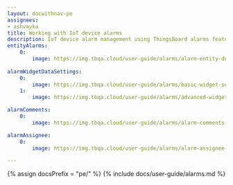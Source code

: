 ```yaml
---
layout: docwithnav-pe
assignees:
- ashvayka
title: Working with IoT device alarms
description: IoT device alarm management using ThingsBoard alarms feature
entityAlarms:
    0:
        image: https://img.tbqa.cloud/user-guide/alarms/alarm-entity-details-PE.png
        
alarmWidgetDataSettings:
    0:
        image: https://img.tbqa.cloud/user-guide/alarms/basic-widget-settings-PE.png
    1:
        image: https://img.tbqa.cloud/user-guide/alarms/advanced-widget-settings-PE.png

alarmComments:
    0:
        image: https://img.tbqa.cloud/user-guide/alarms/alarm-comments-PE.png

alarmAssignee:
    0:
        image: https://img.tbqa.cloud/user-guide/alarms/alarm-assignee-PE.png

---
```


{% assign docsPrefix = "pe/" %}
{% include docs/user-guide/alarms.md %}